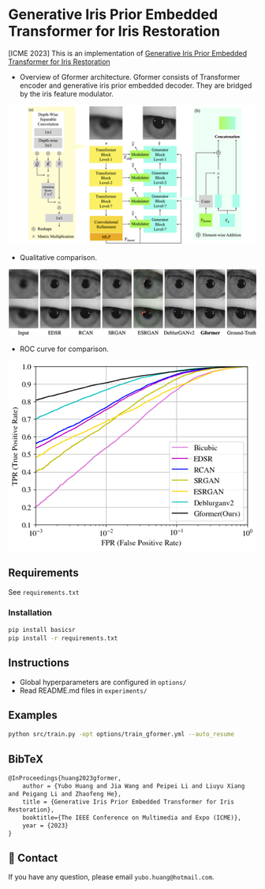 # Generative Iris Prior Embedded Transformer for Iris Restoration

[ICME 2023] This is an implementation of [Generative Iris Prior Embedded Transformer for Iris Restoration](https://ieeexplore.ieee.org/document/10219618)

- Overview of Gformer architecture. Gformer consists of Transformer encoder and generative iris prior embedded decoder. They are bridged by the iris feature modulator.
<p align="center">
<img src="/asset/Gformer.png">
</p>

- Qualitative comparison.
<p align="center">
<img src="/asset/Comparison.png">
</p>

- ROC curve for comparison.
<p align="center">
<img src="/asset/roc.png">
</p>

## Requirements

See `requirements.txt`

### Installation

```bash
pip install basicsr
pip install -r requirements.txt
```

## Instructions
 - Global hyperparameters are configured in `options/`
 - Read README.md files in `experiments/`

## Examples

```bash
python src/train.py -opt options/train_gformer.yml --auto_resume
```
## BibTeX

    @InProceedings{huang2023gformer,
        author = {Yubo Huang and Jia Wang and Peipei Li and Liuyu Xiang and Peigang Li and Zhaofeng He},
        title = {Generative Iris Prior Embedded Transformer for Iris Restoration},
        booktitle={The IEEE Conference on Multimedia and Expo (ICME)},
        year = {2023}
    }

## :e-mail: Contact

If you have any question, please email `yubo.huang@hotmail.com`.
